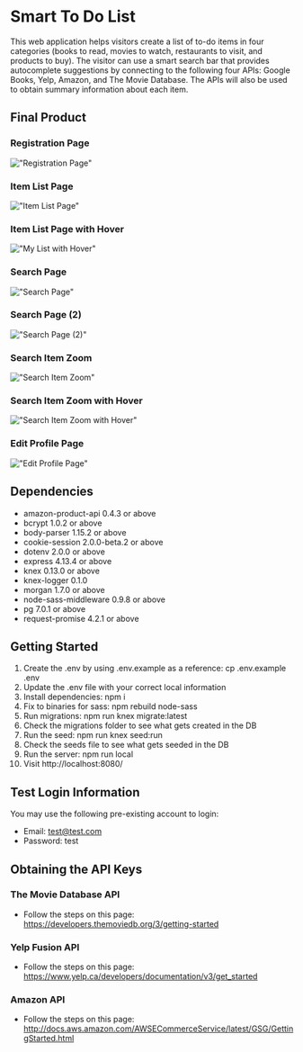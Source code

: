 # Smart To Do List

This web application helps visitors create a list of to-do items in four categories (books to read, movies to watch, restaurants to visit, and products to buy).  The visitor can use a smart search bar that provides autocomplete suggestions by connecting to the following four APIs: Google Books, Yelp, Amazon, and The Movie Database. The APIs will also be used to obtain summary information about each item.

## Final Product

### Registration Page
!["Registration Page"](https://github.com/vdutz/smart-todo-list/blob/master/docs/registration-page.png?raw=true)

### Item List Page
!["Item List Page"](https://github.com/vdutz/smart-todo-list/blob/master/docs/list-page.png?raw=true)

### Item List Page with Hover
!["My List with Hover"](https://github.com/vdutz/smart-todo-list/blob/master/docs/list-page-hover.png?raw=true)

### Search Page
!["Search Page"](https://github.com/vdutz/smart-todo-list/blob/master/docs/search-page.png?raw=true)

### Search Page (2)
!["Search Page (2)"](https://github.com/vdutz/smart-todo-list/blob/master/docs/search-page2.png?raw=true)

### Search Item Zoom
!["Search Item Zoom"](https://github.com/vdutz/smart-todo-list/blob/master/docs/search-item-zoom.png?raw=true)

### Search Item Zoom with Hover
!["Search Item Zoom with Hover"](https://github.com/vdutz/smart-todo-list/blob/master/docs/search-item-zoom-hover.png?raw=true)

### Edit Profile Page
!["Edit Profile Page"](https://github.com/vdutz/smart-todo-list/blob/master/docs/edit-profile-page.png?raw=true)


## Dependencies

- amazon-product-api 0.4.3 or above
- bcrypt 1.0.2 or above
- body-parser 1.15.2 or above
- cookie-session 2.0.0-beta.2 or above
- dotenv 2.0.0 or above
- express 4.13.4  or above
- knex 0.13.0 or above
- knex-logger 0.1.0
- morgan 1.7.0 or above
- node-sass-middleware 0.9.8 or above
- pg 7.0.1 or above
- request-promise 4.2.1 or above

## Getting Started

1. Create the .env by using .env.example as a reference: cp .env.example .env
2. Update the .env file with your correct local information
3. Install dependencies: npm i
4. Fix to binaries for sass: npm rebuild node-sass
5. Run migrations: npm run knex migrate:latest
6. Check the migrations folder to see what gets created in the DB
7. Run the seed: npm run knex seed:run
8. Check the seeds file to see what gets seeded in the DB
9. Run the server: npm run local
10. Visit http://localhost:8080/

## Test Login Information

You may use the following pre-existing account to login:

- Email: test@test.com
- Password: test

## Obtaining the API Keys

### The Movie Database API

- Follow the steps on this page: https://developers.themoviedb.org/3/getting-started

### Yelp Fusion API

- Follow the steps on this page: https://www.yelp.ca/developers/documentation/v3/get_started

### Amazon API

- Follow the steps on this page: http://docs.aws.amazon.com/AWSECommerceService/latest/GSG/GettingStarted.html

